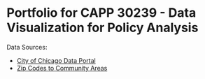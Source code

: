 # Portfolio for CAPP 30239 - Data Visualization for Policy Analysis

Data Sources:
- [City of Chicago Data Portal](https://data.cityofchicago.org/)
- [Zip Codes to Community Areas](http://robparal.blogspot.com/2013/07/chicago-community-area-and-zip-code.html)
